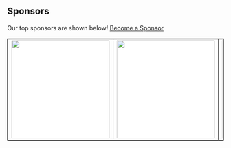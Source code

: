 ## Sponsors

Our top sponsors are shown below! [Become a Sponsor](http://127.0.0.1:5001/readmesponsors-prod/us-central1/api/sponsors/AvnJEikftIA0PVLxaNBp)

<table style="background-color: white; border: 1px solid black">
  <tbody>
    <tr width="1200px">
      <td width="300px" align="center" style="border: 1px solid black">
        <a href="http://127.0.0.1:5001/readmesponsors-prod/us-central1/api/sponsors/AvnJEikftIA0PVLxaNBp/0">
          <img src="https://storage.googleapis.com/readmesponsors-prod.firebasestorage.app/projects/AvnJEikftIA0PVLxaNBp/image_0.png" width="228"/>
        </a>
      </td>
      <td width="300px" align="center" style="border: 1px solid black">
        <a href="http://127.0.0.1:5001/readmesponsors-prod/us-central1/api/sponsors/AvnJEikftIA0PVLxaNBp/1">
          <img src="https://storage.googleapis.com/readmesponsors-prod.firebasestorage.app/projects/AvnJEikftIA0PVLxaNBp/image_1.png" width="228"/>
        </a>
      </td>
      <td width="300px" align="center" style="border: 1px solid black">
        <a href="http://127.0.0.1:5001/readmesponsors-prod/us-central1/api/sponsors/AvnJEikftIA0PVLxaNBp/2">
          <img src="https://storage.googleapis.com/readmesponsors-prod.firebasestorage.app/projects/AvnJEikftIA0PVLxaNBp/image_2.png" width="228"/>
        </a>
      </td>
      <td width="300px" align="center" style="border: 1px solid black">
        <a href="http://127.0.0.1:5001/readmesponsors-prod/us-central1/api/sponsors/AvnJEikftIA0PVLxaNBp/3">
          <img src="https://storage.googleapis.com/readmesponsors-prod.firebasestorage.app/projects/AvnJEikftIA0PVLxaNBp/image_3.png" width="228"/>
        </a>
      </td>
    </tr>
  </tbody>
</table>
